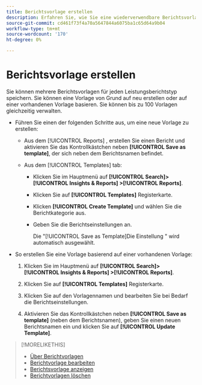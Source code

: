 ```yaml
---
title: Berichtsvorlage erstellen
description: Erfahren Sie, wie Sie eine wiederverwendbare Berichtsvorlage erstellen.
source-git-commit: cd461f73f4a70a5647844a6075ba1c65d64a9b04
workflow-type: tm+mt
source-wordcount: '170'
ht-degree: 0%

---
```


# Berichtsvorlage erstellen

Sie können mehrere Berichtsvorlagen für jeden Leistungsberichtstyp speichern. Sie können eine Vorlage von Grund auf neu erstellen oder auf einer vorhandenen Vorlage basieren. Sie können bis zu 100 Vorlagen gleichzeitig verwalten.

* Führen Sie einen der folgenden Schritte aus, um eine neue Vorlage zu erstellen:

   * Aus dem [!UICONTROL Reports] , erstellen Sie einen Bericht und aktivieren Sie das Kontrollkästchen neben **[!UICONTROL Save as template]**, der sich neben dem Berichtsnamen befindet.

   * Aus dem [!UICONTROL Templates] tab:

      * Klicken Sie im Hauptmenü auf **[!UICONTROL Search]> [!UICONTROL Insights & Reports] >[!UICONTROL Reports]**.

      * Klicken Sie auf **[!UICONTROL Templates]** Registerkarte.

      * Klicken **[!UICONTROL Create Template]** und wählen Sie die Berichtkategorie aus.

      * Geben Sie die Berichtseinstellungen an.

         Die &quot;[!UICONTROL Save as Template]Die Einstellung &quot; wird automatisch ausgewählt.

* So erstellen Sie eine Vorlage basierend auf einer vorhandenen Vorlage:

   1. Klicken Sie im Hauptmenü auf **[!UICONTROL Search]> [!UICONTROL Insights & Reports] >[!UICONTROL Reports]**.

   1. Klicken Sie auf **[!UICONTROL Templates]** Registerkarte.

   1. Klicken Sie auf den Vorlagennamen und bearbeiten Sie bei Bedarf die Berichtseinstellungen.

   1. Aktivieren Sie das Kontrollkästchen neben **[!UICONTROL Save as template]** (neben dem Berichtsnamen), geben Sie einen neuen Berichtsnamen ein und klicken Sie auf **[!UICONTROL Update Template]**.

>[!MORELIKETHIS]
>
>* [Über Berichtvorlagen](template-about.md)
>* [Berichtvorlage bearbeiten](template-edit.md)
>* [Berichtsvorlage anzeigen](template-view.md)
>* [Berichtvorlagen löschen](template-delete.md)

